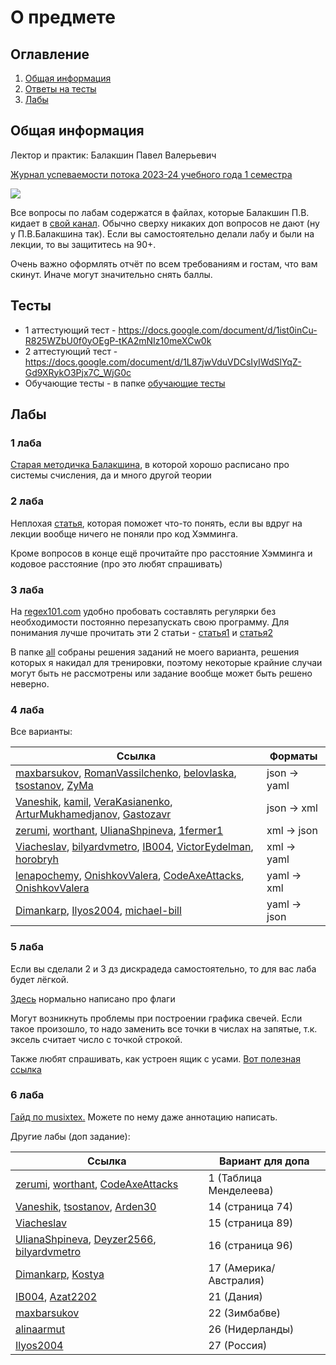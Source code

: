 # О предмете

## Оглавление
1. [Общая информация](#info)
2. [Ответы на тесты](#tests)
3. [Лабы](#labs)

## Общая информация <a name="info"></a>
Лектор и практик: Балакшин Павел Валерьевич

[Журнал успеваемости потока 2023-24 учебного года 1 семестра](https://docs.google.com/spreadsheets/d/1wYEDRJ5vYFfdKEqnAgb2tig-lnDwJK1-Lu-DUbmd23s)

![](https://i.imgur.com/M7oFGH8.jpg)

Все вопросы по лабам содержатся в файлах, которые Балакшин П.В. кидает в [свой канал](https://t.me/balakshin_students).
Обычно сверху никаких доп вопросов не дают (ну у П.В.Балакшина так). Если вы самостоятельно делали лабу и были на
лекции, то вы защититесь на 90+.

Очень важно оформлять отчёт по всем требованиям и гостам, что вам скинут. Иначе могут значительно снять баллы.

## Тесты <a name="tests"></a>
- 1 аттестующий тест - https://docs.google.com/document/d/1ist0inCu-R825WZbU0f0yOEgP-tKA2mNIz10meXCw0k
- 2 аттестующий тест - https://docs.google.com/document/d/1L87jwVduVDCsIyIWdSlYqZ-Gd9XRykO3Pjx7C_WjG0c
- Обучающие тесты -  в папке [обучающие тесты](/Обучающие%20тесты/)

## Лабы <a name="labs"></a>
### 1 лаба

[Старая методичка Балакшина](https://docs.yandex.ru/docs/view?tm=1694445050&tld=ru&lang=ru&name=%D0%9C%D0%B5%D1%82%D0%BE%D0%B4%D0%B8%D1%87%D0%BA%D0%B0.pdf&text=%D0%B0%D0%BB%D0%B3%D0%BE%D1%80%D0%B8%D1%82%D0%BC%20%D0%BF%D0%B5%D1%80%D0%B5%D0%B2%D0%BE%D0%B4%D0%B0%20%D0%B8%D0%B7%20%D1%81%D1%81%20%D0%B1%D0%B5%D1%80%D0%B3%D0%BC%D0%B0%D0%BD%D0%B0%20%D0%B2%2010&url=https%3A%2F%2Fpicloud.pw%2Fmedia%2Fresources%2Fposts%2F2018%2F02%2F19%2F%25D0%259C%25D0%25B5%25D1%2582%25D0%25BE%25D0%25B4%25D0%25B8%25D1%2587%25D0%25BA%25D0%25B0.pdf&lr=2&mime=pdf&l10n=ru&sign=4eeea649ee3954b1a7d05cb29f02a3cc&keyno=0&nosw=1&serpParams=tm%3D1694445050%26tld%3Dru%26lang%3Dru%26name%3D%25D0%259C%25D0%25B5%25D1%2582%25D0%25BE%25D0%25B4%25D0%25B8%25D1%2587%25D0%25BA%25D0%25B0.pdf%26text%3D%25D0%25B0%25D0%25BB%25D0%25B3%25D0%25BE%25D1%2580%25D0%25B8%25D1%2582%25D0%25BC%2B%25D0%25BF%25D0%25B5%25D1%2580%25D0%25B5%25D0%25B2%25D0%25BE%25D0%25B4%25D0%25B0%2B%25D0%25B8%25D0%25B7%2B%25D1%2581%25D1%2581%2B%25D0%25B1%25D0%25B5%25D1%2580%25D0%25B3%25D0%25BC%25D0%25B0%25D0%25BD%25D0%25B0%2B%25D0%25B2%2B10%26url%3Dhttps%253A%2F%2Fpicloud.pw%2Fmedia%2Fresources%2Fposts%2F2018%2F02%2F19%2F%2525D0%25259C%2525D0%2525B5%2525D1%252582%2525D0%2525BE%2525D0%2525B4%2525D0%2525B8%2525D1%252587%2525D0%2525BA%2525D0%2525B0.pdf%26lr%3D2%26mime%3Dpdf%26l10n%3Dru%26sign%3D4eeea649ee3954b1a7d05cb29f02a3cc%26keyno%3D0%26nosw%3D1),
в которой хорошо расписано про системы счисления, да и много другой теории

### 2 лаба

Неплохая [статья](https://habr.com/ru/articles/140611/), которая поможет что-то понять, если вы вдруг на лекции вообще
ничего не поняли про код Хэмминга.

Кроме вопросов в конце ещё прочитайте про расстояние Хэмминга и кодовое расстояние (про это любят спрашивать)

### 3 лаба

На [regex101.com](https://regex101.com/) удобно пробовать составлять регулярки без необходимости постоянно перезапускать
свою программу.
Для понимания лучше прочитать эти 2 статьи - [статья1](https://tproger.ru/translations/regular-expression-python)
и [статья2](https://habr.com/ru/articles/349860/)

В папке [all](Viacheslav/Лабораторные/lab3/all/) собраны решения заданий не моего варианта, решения которых я накидал
для тренировки, поэтому некоторые крайние случаи могут быть не рассмотрены или задание вообще может быть решено неверно.

### 4 лаба

Все варианты:

| Ссылка                                                                                                                                                                                                                                                                                                                                                                                                                                                                                                                                                                                                                                                             | Форматы      |
|--------------------------------------------------------------------------------------------------------------------------------------------------------------------------------------------------------------------------------------------------------------------------------------------------------------------------------------------------------------------------------------------------------------------------------------------------------------------------------------------------------------------------------------------------------------------------------------------------------------------------------------------------------------------|--------------|
| [maxbarsukov](https://github.com/maxbarsukov/itmo/tree/master/1%20%D0%B8%D0%BD%D1%84%D0%BE%D1%80%D0%BC%D0%B0%D1%82%D0%B8%D0%BA%D0%B0/%D0%BB%D0%B0%D0%B1%D0%BE%D1%80%D0%B0%D1%82%D0%BE%D1%80%D0%BD%D1%8B%D0%B5/lab4), [RomanVassilchenko](https://github.com/RomanVassilchenko/ITMO-My-Projects/tree/main/Year-1/Informatics%2C%20%D0%98%D0%BD%D1%84%D0%BE%D1%80%D0%BC%D0%B0%D1%82%D0%B8%D0%BA%D0%B0/lab4), [belovlaska](https://github.com/belovlaska/itmo/tree/main/Informatics/lab4), [tsostanov](https://github.com/MakeCheerfulUpload/laboratornaya-rabota-4-tsostanov), [ZyMa](https://github.com/MakeCheerfulUpload/laboratornaya-rabota-4-ZyMa-2/tree/main) | json -> yaml |
| [Vaneshik](https://github.com/Vaneshik/VT-Labs/tree/main/informatics/lab4), [kamil](https://github.com/pro100kamil/itmo/tree/master/labs/informatics/lab4), [VeraKasianenko](https://github.com/VeraKasianenko/Informatic_SE/tree/716cb1eb0215900c4201700104d779e0db0b8f7a/lab4), [ArturMukhamedjanov](https://github.com/MakeCheerfulUpload/laboratornaya-rabota-4-ArturMukhamedjanov), [Gastozavr](https://github.com/Gastozavr/itmo/tree/main/%D0%98%D0%BD%D1%84%D0%BE%D1%80%D0%BC%D0%B0%D1%82%D0%B8%D0%BA%D0%B0/lab4)                                                                                                                                                                                                                                                          | json -> xml  |
| [zerumi](https://github.com/Zerumi/inf_labs/tree/master/mylabs/lab4), [worthant](https://github.com/worthant/Informatics/tree/main/lab4), [UlianaShpineva](https://github.com/MakeCheerfulUpload/laboratornaya-rabota-4-UlianaShpineva), [1fermer1](https://github.com/MakeCheerfulUpload/laboratornaya-rabota-4-1fermer1)                                                                                                                                                                                                                                                                                                                                         | xml -> json  |
| [Viacheslav](Viacheslav/Лабораторные/lab4/), [bilyardvmetro](https://github.com/bilyardvmetro/ITMO-System-Application-Software/tree/main/Informatics/Labs/Lab4), [IB004](https://github.com/MakeCheerfulUpload/laboratornaya-rabota-4-IB004), [VictorEydelman](https://github.com/MakeCheerfulUpload/laboratornaya-rabota-4-VictorEydelman), [horobryh](https://github.com/MakeCheerfulUpload/laboratornaya-rabota-4-horobryh)                                                                                                                                                                                                                                     | xml -> yaml  |
| [lenapochemy](https://github.com/MakeCheerfulUpload/laboratornaya-rabota-4-lenapochemy), [OnishkovValera](https://github.com/MakeCheerfulUpload/laboratornaya-rabota-4-OnishkovValera), [CodeAxeAttacks](https://github.com/CodeAxeAttacks/SystemApplicationSoftware-09.03.04-ITMO/tree/main/1st%20stage/%D0%B8%D0%BD%D1%84%D0%BE%D1%80%D0%BC%D0%B0%D1%82%D0%B8%D0%BA%D0%B0/%D0%BB%D0%B0%D0%B1%D1%8B/%D0%BB%D0%B0%D0%B1%D0%B0%204), [OnishkovValera](https://github.com/MakeCheerfulUpload/laboratornaya-rabota-4-OnishkovValera)                                                                                                                                  | yaml -> xml  |
| [Dimankarp](https://github.com/MakeCheerfulUpload/laboratornaya-rabota-4-Dimankarp), [Ilyos2004](https://github.com/MakeCheerfulUpload/laboratornaya-rabota-4-Ilyos2004), [michael-bill](https://github.com/MakeCheerfulUpload/laboratornaya-rabota-4-michael-bill)                                                                                                                                                                                                                                                                                                                                                                                                | yaml -> json |

### 5 лаба

Если вы сделали 2 и 3 дз дискрадеда самостоятельно, то для вас лаба будет лёгкой.

[Здесь](https://av-assembler.ru/asm/afd/asm-flags-register.htm) нормально написано про флаги

Могут возникнуть проблемы при построении графика свечей. Если такое произошло, то надо заменить все точки в числах на
запятые, т.к. эксель считает число с точкой строкой.

Также любят спрашивать, как устроен ящик с усами. [Вот полезная ссылка](https://excel-analytics.ru/yaschik-s-usami/)

### 6 лаба

[Гайд по musixtex.](https://habr.com/ru/articles/778518/) Можете по нему даже аннотацию написать.

Другие лабы (доп задание):

| Ссылка                                                                                                                                                                                                                                                                                                                                                                               | Вариант для допа       |
|--------------------------------------------------------------------------------------------------------------------------------------------------------------------------------------------------------------------------------------------------------------------------------------------------------------------------------------------------------------------------------------|------------------------|
| [zerumi](https://github.com/Zerumi/inf_labs/tree/master/mylabs/lab6), [worthant](https://github.com/worthant/Informatics/tree/main/lab6), [CodeAxeAttacks](https://github.com/CodeAxeAttacks/SystemApplicationSoftware-09.03.04-ITMO/tree/main/1st%20stage/%D0%B8%D0%BD%D1%84%D0%BE%D1%80%D0%BC%D0%B0%D1%82%D0%B8%D0%BA%D0%B0/%D0%BB%D0%B0%D0%B1%D1%8B/%D0%BB%D0%B0%D0%B1%D0%B0%206) | 1 (Таблица Менделеева) |
| [Vaneshik](https://github.com/Vaneshik/VT-Labs/tree/main/informatics/lab6), [tsostanov](https://github.com/MakeCheerfulUpload/laboratornaya-rabota-6-tsostanov/tree/main), [Arden30](https://github.com/MakeCheerfulUpload/laboratornaya-rabota-5-Arden30)                                                                                                                           | 14 (страница 74)       |
| [Viacheslav](Viacheslav/Лабораторные/lab6/)                                                                                                                                                                                                                                                                                                                                          | 15 (страница 89)       |
| [UlianaShpineva](https://github.com/MakeCheerfulUpload/laboratornaya-rabota-5-UlianaShpineva/tree/main), [Deyzer2566](https://github.com/MakeCheerfulUpload/laboratornaya-rabota-6-Deyzer2566), [bilyardvmetro](https://github.com/bilyardvmetro/ITMO-System-Application-Software/tree/main/Informatics/Labs/Lab6)                                                                   | 16 (страница 96)       |
| [Dimankarp](https://github.com/MakeCheerfulUpload/laboratornaya-rabota-6-Dimankarp), [Kostya](Kostya/Лабораторные/lab6/)                                                                                                                                                                                                                                                             | 17 (Америка/Австралия) |
| [IB004](https://github.com/MakeCheerfulUpload/laboratornaya-rabota-6-IB004/tree/main), [Azat2202](https://github.com/MakeCheerfulUpload/laboratornaya-rabota-5-Azat2202)                                                                                                                                                                                                             | 21 (Дания)             |
| [maxbarsukov](https://github.com/maxbarsukov/itmo/tree/master/1%20%D0%B8%D0%BD%D1%84%D0%BE%D1%80%D0%BC%D0%B0%D1%82%D0%B8%D0%BA%D0%B0/%D0%BB%D0%B0%D0%B1%D0%BE%D1%80%D0%B0%D1%82%D0%BE%D1%80%D0%BD%D1%8B%D0%B5/lab6)                                                                                                                                                                  | 22 (Зимбабве)          |
| [alinaarmut](https://github.com/MakeCheerfulUpload/laboratornaya-rabota-5-alinaarmut/tree/main)                                                                                                                                                                                                                                                                                      | 26 (Нидерланды)        |
| [Ilyos2004](https://github.com/MakeCheerfulUpload/laboratornaya-rabota-6-Ilyos2004)                                                                                                                                                                                                                                                                                                  | 27 (Россия)            |

